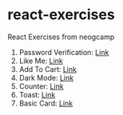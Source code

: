 # react-exercises
React Exercises from neogcamp

1. Password Verification: [Link](https://codesandbox.io/s/pswdverification-vlpk0)
2. Like Me: [Link](https://codesandbox.io/s/likeme-8ed05)
3. Add To Cart: [Link](https://codesandbox.io/s/addtocart-ih8ed)
4. Dark Mode: [Link](https://codesandbox.io/s/darkmode-spurc)
5. Counter: [Link](https://codesandbox.io/s/reactcounter-xgxfk)
6. Toast: [Link](https://codesandbox.io/s/toast-ft7um)
7. Basic Card: [Link](https://codesandbox.io/s/basic-card-hdfcf)
